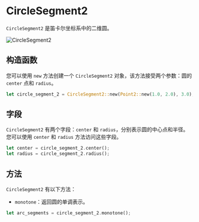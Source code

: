 # CircleSegment2

`CircleSegment2` 是笛卡尔坐标系中的二维圆。

![CircleSegment2](/assets/img/circle-segment-2.png)

## 构造函数

您可以使用 `new` 方法创建一个 `CircleSegment2` 对象，该方法接受两个参数：圆的 `center` 点和 `radius`。

```rust
let circle_segment_2 = CircleSegment2::new(Point2::new(1.0, 2.0), 3.0);
```

## 字段

`CircleSegment2` 有两个字段：`center` 和 `radius`，分别表示圆的中心点和半径。您可以使用 `center` 和 `radius` 方法访问这些字段。

```rust
let center = circle_segment_2.center();
let radius = circle_segment_2.radius();
```

## 方法

`CircleSegment2` 有以下方法：

-   `monotone`：返回圆的单调表示。

```rust
let arc_segments = circle_segment_2.monotone();
```
